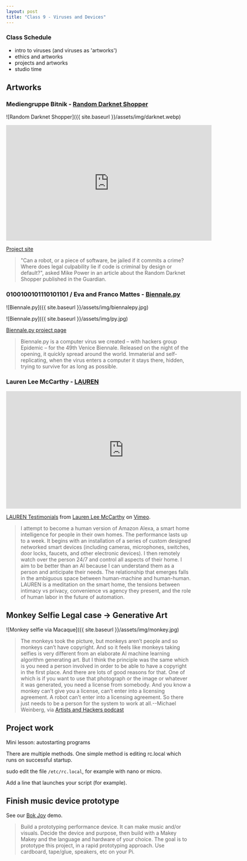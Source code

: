 ```yaml
---
layout: post
title: "Class 9 - Viruses and Devices"
---
```


### Class Schedule
* intro to viruses (and viruses as 'artworks')
* ethics and artworks
* projects and artworks
* studio time

## Artworks

### Mediengruppe Bitnik - [Random Darknet Shopper](https://wwwwwwwwwwwwwwwwwwwwwwwwwwwwwwwwwwwwwwwwww.bitnik.org/r)

![Random Darknet Shopper]({{ site.baseurl }}/assets/img/darknet.webp)

<iframe width="560" height="315" src="https://www.youtube.com/embed/6Fq_zAxUGeA?si=s87KjnINYFTOqG9i" title="YouTube video player" frameborder="0" allow="accelerometer; autoplay; clipboard-write; encrypted-media; gyroscope; picture-in-picture; web-share" referrerpolicy="strict-origin-when-cross-origin" allowfullscreen></iframe>

[Project site](https://2016.bitnik.org/r/)

> "Can a robot, or a piece of software, be jailed if it commits a crime? Where does legal culpability lie if code is criminal by design or default?", asked Mike Power in an article about the Random Darknet Shopper published in the Guardian.

### 0100100101110101101 / Eva and Franco Mattes - [Biennale.py](https://0100101110101101.org/biennale-py/)

![Biennale.py]({{ site.baseurl }}/assets/img/biennalepy.jpg)

![Biennale.py]({{ site.baseurl }}/assets/img/py.jpg)

[Biennale.py project page](https://0100101110101101.org/biennale-py/)

> Biennale.py is a computer virus we created – with hackers group Epidemic – for the 49th Venice Biennale. Released on the night of the opening, it quickly spread around the world. Immaterial and self-replicating, when the virus enters a computer it stays there, hidden, trying to survive for as long as possible.


### Lauren Lee McCarthy - [LAUREN](https://lauren-mccarthy.com/LAUREN)

<iframe src="https://player.vimeo.com/video/397068136?h=809f60557d&title=0&byline=0&portrait=0" width="640" height="320" frameborder="0" allow="autoplay; fullscreen; picture-in-picture" allowfullscreen></iframe>
<p><a href="https://vimeo.com/397068136">LAUREN Testimonials</a> from <a href="https://vimeo.com/laurenleemack">Lauren Lee McCarthy</a> on <a href="https://vimeo.com">Vimeo</a>.</p>

>  I attempt to become a human version of Amazon Alexa, a smart home intelligence for people in their own homes. The performance lasts up to a week. It begins with an installation of a series of custom designed networked smart devices (including cameras, microphones, switches, door locks, faucets, and other electronic devices). I then remotely watch over the person 24/7 and control all aspects of their home. I aim to be better than an AI because I can understand them as a person and anticipate their needs. The relationship that emerges falls in the ambiguous space between human-machine and human-human. LAUREN is a meditation on the smart home, the tensions between intimacy vs privacy, convenience vs agency they present, and the role of human labor in the future of automation.

## Monkey Selfie Legal case -> Generative Art

![Monkey selfie via Macaque]({{ site.baseurl }}/assets/img/monkey.jpg)

> The monkeys took the picture, but monkeys aren’t people and so monkeys can’t have copyright. And so it feels like monkeys taking selfies is very different from an elaborate AI machine learning algorithm generating art. But I think the principle was the same which is you need a person involved in order to be able to have a copyright in the first place. And there are lots of good reasons for that. One of which is if you want to use that photograph or the image or whatever it was generated, you need a license from somebody. And you know a monkey can’t give you a license, can’t enter into a licensing agreement. A robot can’t enter into a licensing agreement. So there just needs to be a person for the system to work at all.--Michael Weinberg, via [Artists and Hackers podcast](https://www.artistsandhackers.org/lawyers-hackers) 

## Project work

Mini lesson: autostarting programs

There are multiple methods. One simple method is editing rc.local which runs on successful startup.

sudo edit the file ```/etc/rc.local```, for example with nano or micro.

Add a line that launches your script (for example).


## Finish music device prototype

See our [Bok Joy](https://leetusman.com/bokjoy/) demo.

> Build a prototyping performance device. It can make music and/or visuals. Decide the device and purpose, then build with a Makey Makey and the language and hardware of your choice. The goal is to prototype this project, in a rapid prototyping approach. Use cardboard, tape/glue, speakers, etc on your Pi.


